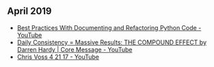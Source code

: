 ## April 2019 ##

* [Best Practices With Documenting and Refactoring Python Code - YouTube](https://youtu.be/S8P_pJrw9uk)
* [Daily Consistency = Massive Results: THE COMPOUND EFFECT by Darren Hardy | Core Message - YouTube](https://youtu.be/qDxDCtZ9UkE)
* [Chris Voss 4 21 17 - YouTube](https://youtu.be/yPsvgmZlVuQ)

